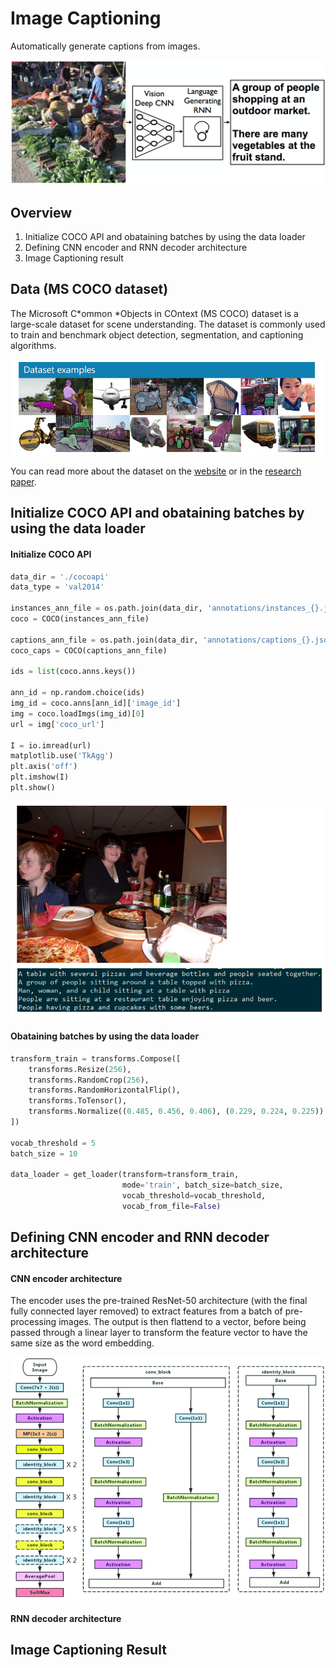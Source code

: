 [image1]: ./img/image-captioning.png "Image Captioning Model"
[image2]: ./img/coco-examples.jpg "Sample Dataset Example"
[image3]: ./img/ResNet50-architecture.png "ResNet50"
[image4]: ./img/COCO_sample.png "COCO Sample"


# Image Captioning

Automatically generate captions from images.

![Image Captioning Model][image1]



## Overview

1. Initialize COCO API and obataining batches by using the data loader
2. Defining CNN encoder and RNN decoder architecture
3. Image Captioning result


## Data (MS COCO dataset)

The Microsoft C*ommon *Objects in COntext (MS COCO) dataset is a large-scale dataset for scene understanding. The dataset is commonly used to train and benchmark object detection, segmentation, and captioning algorithms.

![Sample Dataset Example][image2]

You can read more about the dataset on the [website](http://cocodataset.org/#home) or in the [research paper](https://arxiv.org/pdf/1405.0312.pdf).


## Initialize COCO API and obataining batches by using the data loader

#### Initialize COCO API

```python
data_dir = './cocoapi'
data_type = 'val2014'

instances_ann_file = os.path.join(data_dir, 'annotations/instances_{}.json'.format(data_type))
coco = COCO(instances_ann_file)

captions_ann_file = os.path.join(data_dir, 'annotations/captions_{}.json'.format(data_type))
coco_caps = COCO(captions_ann_file)

ids = list(coco.anns.keys())

ann_id = np.random.choice(ids)
img_id = coco.anns[ann_id]['image_id']
img = coco.loadImgs(img_id)[0]
url = img['coco_url']

I = io.imread(url)
matplotlib.use('TkAgg')
plt.axis('off')
plt.imshow(I)
plt.show()
```

![COCO sample][image4]


#### Obataining batches by using the data loader

```python
transform_train = transforms.Compose([
    transforms.Resize(256),
    transforms.RandomCrop(256),
    transforms.RandomHorizontalFlip(),
    transforms.ToTensor(),
    transforms.Normalize((0.485, 0.456, 0.406), (0.229, 0.224, 0.225))
])

vocab_threshold = 5
batch_size = 10

data_loader = get_loader(transform=transform_train, 
                         mode='train', batch_size=batch_size,
                         vocab_threshold=vocab_threshold,
                         vocab_from_file=False)
```

## Defining CNN encoder and RNN decoder architecture

#### CNN encoder architecture

The encoder uses the pre-trained ResNet-50 architecture (with the final fully connected layer removed) to extract features from a batch of pre-processing images. The output is then flattend to a vector, before being passed through a linear layer to transform the feature vector to have the same size as the word embedding.

![ResNet50][image3]


#### RNN decoder architecture


## Image Captioning Result




